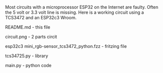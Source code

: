 Most circuits with a microprocessor ESP32 on the Internet are faulty. Often the 5 volt or 3.3 volt line is missing.
Here is a working circuit using a TCS3472 and an ESP32c3 Wroom.

README.md - this file

circuit.png - 2 parts circit

esp32c3 mini_rgb-sensor_tcs3472_python.fzz - fritzing file

tcs34725.py - library

main.py - python code

